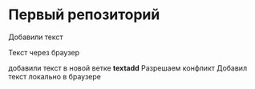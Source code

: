 # Первый репозиторий

Добавили текст

Текст через браузер

добавили текст в новой ветке
**textadd**
Разрешаем конфликт 
Добавил текст локально в браузере

